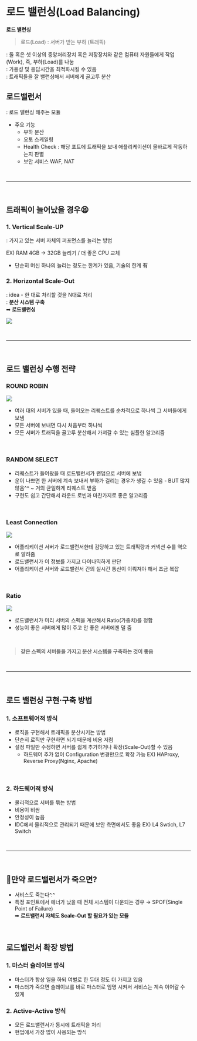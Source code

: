 # 로드 밸런싱(Load Balancing)

**로드 밸런싱** <br>

> 로드(Load) : 서버가 받는 부하 (트래픽)

: 둘 혹은 셋 이상의 중앙처리장치 혹은 저장장치와 같은 컴퓨터 자원들에게 작업(Work), 즉, 부하(Load)를 나눔 <br>
: 가용성 및 응답시간을 최적화시킬 수 있음 <br>
: 트래픽들을 잘 밸런싱해서 서버에게 골고루 분산 <br>

## 로드밸런서

: 로드 밸런싱 해주는 모듈 <br>

- 주요 기능
  - 부하 분산
  - 오토 스케일링
  - Health Check : 해당 포트에 트래픽을 보내 애플리케이션이 올바르게 작동하는지 판별
  - 보안 서비스 WAF, NAT

<br>

---

<br>

## 트래픽이 늘어났을 경우😫

### 1. Vertical Scale-UP

: 가지고 있는 서버 자체의 퍼포먼스를 늘리는 방법 <br>

EX) RAM 4GB → 32GB 늘리기 / 더 좋은 CPU 교체 <br>

- 단순히 머신 하나의 늘리는 정도는 한계가 있음, 기술의 한계 有

### 2. Horizontal Scale-Out

: idea - 한 대로 처리할 것을 N대로 처리 <br>
: **분산 시스템 구축** <br>
➡ **로드밸런싱** <br>

![](/Network/images/loadbalance.png)

<br>

---

<br>

## 로드 밸런싱 수행 전략

### ROUND ROBIN

![](/Network/images/roundrobin.jpg)

- 여러 대의 서버가 있을 때, 들어오는 리퀘스트를 순차적으로 하나씩 그 서버들에게 보냄
- 모든 서버에 보내면 다시 처음부터 하나씩
- 모든 서버가 트래픽을 골고루 분산해서 가져갈 수 있는 심플한 알고리즘

<br>

### RANDOM SELECT

- 리퀘스트가 들어왔을 때 로드밸런서가 랜덤으로 서버에 보냄
- 운이 나쁘면 한 서버에 계속 보내서 부하가 걸리는 경우가 생길 수 있음 - BUT 많지 않음^^ ~ 거의 균일하게 리퀘스트 받음
- 구현도 쉽고 간단해서 라운드 로빈과 마찬가지로 좋은 알고리즘

<br>

### Least Connection

![](/Network/images/leastconnection.jpg)

- 어플리케이션 서버가 로드밸런서한테 감당하고 있는 트래픽량과 커넥션 수를 역으로 알려줌
- 로드밸런서가 이 정보를 가지고 다이나믹하게 판단
- 어플리케이션 서버와 로드밸런서 간의 실시간 통신이 이뤄져야 해서 조금 복잡

<br>

### Ratio

![](/Network/images/ratio.jpg)

- 로드밸런서가 미리 서버의 스펙을 계산해서 Ratio(가중치)를 정함
- 성능이 좋은 서버에게 많이 주고 안 좋은 서버에겐 덜 줌

<br>

> **같은 스펙의 서버들을 가지고 분산 시스템을 구축하는 것이 좋음**

<br>

---

<br>

## 로드 밸런싱 구현·구축 방법

### 1. 소프트웨어적 방식

- 로직을 구현해서 트래픽을 분산시키는 방법
- 단순히 로직만 구현하면 되기 때문에 비용 저렴
- 설정 파일만 수정하면 서버를 쉽게 추가하거나 확장(Scale-Out)할 수 있음
  - 하드웨어 추가 없이 Configuration 변경만으로 확장 가능
    EX) HAProxy, Reverse Proxy(Nginx, Apache)

<br>

### 2. 하드웨어적 방식

- 물리적으로 서버를 묶는 방법
- 비용이 비쌈
- 안정성이 높음
- IDC에서 물리적으로 관리되기 때문에 보안 측면에서도 좋음
  EX) L4 Swtich, L7 Switch

<br>

---

<br>

## 🤔만약 로드밸런서가 죽으면?

- 서비스도 죽는다^.^
- 특정 포인트에서 에너가 났을 때 전체 시스템이 다운되는 경우 → SPOF(Single Point of Failure) <br>
  ➡ **로드밸런서 자체도 Scale-Out 할 필요가 있는 모듈**

<br>

## 로드밸런서 확장 방법

### 1. 마스터 슬레이브 방식

- 마스터가 항상 일을 하되 여벌로 한 두대 정도 더 가지고 있음
- 마스터가 죽으면 슬레이브를 바로 마스터로 임명 시켜서 서비스는 계속 이어갈 수 있게

### 2. Active-Active 방식

- 모든 로드밸런서가 동시에 트래픽을 처리
- 현업에서 가장 많이 사용되는 방식

